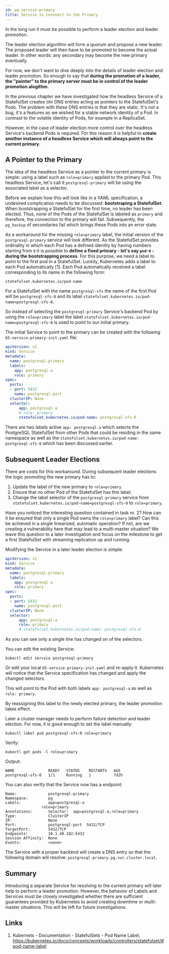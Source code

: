 ```yaml
---
id: pg-service-primary
title: Service to Connnect to the Primary
---
```


In the long run it must be possible to perform a leader election and leader promotion.

The leader election algorithm will form a quorum and propose a new leader. The proposed leader will then have to be promoted to become the actual leader. In other words: any secondary may become the new primary eventually.

For now, we don't want to dive deeply into the details of leader election and leader promotion. So enough to say that **during the promotion of a leader, the "pointer" to the primary server must be in control of the leader promotion alogithm**.

In the previous chapter we have investigated how the headless Service of a StatefulSet creates `SRV` DNS entries acting as pointers to the StatefulSet's Pods. The problem with these DNS entries is that they are static. It's not a bug, it's a features as we wished for a stable network identity of a Pod. In contrast to the volatile identity of Pods, for example in a ReplicaSet.

However, in the case of leader election more control over the headless Service's backend Pods is required. For this reason it is helpful to **create another instance of a headless Service which will always point to the current primary**.

## A Pointer to the Primary

The idea of the headless Service as a pointer to the current primary is simple: using a label such as `role=primary` applied to the primary Pod. This headless Service, let's call it `postgresql-primary` will be using the associated label as a selector.

Before we explain how this will look like in a YAML specification, a undesired complication needs to be discussed: **bootstraping a StatefulSet**. When bootstrapping a StatefulSet for the first time, no leader has been elected. Thus, none of the Pods of the StatefulSet is labeled as `primary` and therefore, the connection to the primary will fail. Subsequently, the `pg_backup` of secondaries fail which brings these Pods into an error state.

As a workaround for the missing `role=primary` label, the initial version of the `postgresql-primary` service will look different. As the StatefulSet provides ordinality in which each Pod has a defined identity by having numbers starting from `0` it is possible to **define a fixed primary - let's say `pod-0` - during the bootstrapping process**. For this purpose, we need a label to point to the first pod in a StatefulSet. Luckily, Kubernetes adds a label to each Pod automatically [1]. Each Pod automatically received a label corresponding to its name in the following form:

    statefulset.kubernetes.io/pod-name

For a StatefulSet with the name `postgresql-sfs` the name of the first Pod will be `postgresql-sfs-0` and its label `statefulset.kubernetes.io/pod-name=postgresql-sfs-0`.

So instead of selecting the `postgresql-primary` Service's backend Pod by using the `role=primary` label the label `statefulset.kubernetes.io/pod-name=postgresql-sfs-0` is used to point to our initial primary.

The initial Service to point to the primary can be created with the following `65-service-primary-init.yaml` file:

```yaml
apiVersion: v1
kind: Service
metadata:
  name: postgresql-primary
  labels:
    app: postgresql-a
    role: primary
spec:
  ports:
  - port: 5432
    name: postgresql-port
  clusterIP: None
  selector:
      app: postgresql-a
      # role: primary
      statefulset.kubernetes.io/pod-name: postgresql-sfs-0
```

There are two labels active `app: postgresql-a` which selects the PostgreSQL StatefulSet from other Pods that could be residing in the same namespace as well as the `statefulset.kubernetes.io/pod-name: postgresql-sfs-0` which has been discussed earlier.

## Subsequent Leader Elections

There are costs for this workaround. During subsequent leader elections the logic promoting the new primary has to:

1. Update the label of the new primary to `role=primary`.
2. Ensure that no other Pod of the StatefulSet has this label.
3. Change the label selector of the `postgresql-primary` service from `statefulset.kubernetes.io/pod-name=postgresql-sfs-0` to `role=primary`.

Have you noticed the interesting question contained in task nr. 2? How can it be ensured that only a single Pod owns the `role=primary` label? Can this be achieved in a single linearized, automatic operation? If not, are we creating a vulnerability here that may lead to a multi-master situation? We leave this question to a later investigation and focus on the milestone to get a first StatefulSet with streaming replication up and running.

Modifying the Service in a later leader election is simple:

```yaml
apiVersion: v1
kind: Service
metadata:
  name: postgresql-primary
  labels:
    app: postgresql-a
    role: primary
spec:
  ports:
  - port: 5432
    name: postgresql-port
  clusterIP: None
  selector:
      app: postgresql-a
      role: primary
      # statefulset.kubernetes.io/pod-name: postgresql-sfs-0
```

As you can see only a single line has changed on of the selectors.

You can edit the existing Service:

    kubectl edit service postgresql-primary

Or edit your local `65-service-primary-init.yaml` and re-apply it. Kubernetes will notice that the Service specification has changed and apply the changed selectors.

This will point to the Pod with both labels `app: postgresql-a` as well as `role: primary`.

By reassigning this label to the newly elected primary, the leader promotion takes effect.

Later a cluster manager needs to perform failure detection and leader election. For now, it is good enough to set the label manually:

    kubectl label pod postgresql-sfs-0 role=primary

Verify:

    kubectl get pods -l role=primary

Output:

    NAME               READY   STATUS    RESTARTS   AGE
    postgresql-sfs-0   1/1     Running   1          7d2h

You can also verify that the Service now has a endpoint:

    Name:              postgresql-primary
    Namespace:         pg
    Labels:            app=postgresql-a
                    role=primary
    Annotations:       Selector:  app=postgresql-a,role=primary
    Type:              ClusterIP
    IP:                None
    Port:              postgresql-port  5432/TCP
    TargetPort:        5432/TCP
    Endpoints:         10.1.49.182:5432
    Session Affinity:  None
    Events:            <none>


The Service with a proper backend will create a DNS entry so that the following domain will resolve: `postgresql-primary.pg.svc.cluster.local`.

## Summary

Introducing a separate Service for resolving to the current primary will later help to perform a leader promotion. However, the behavior of Labels and Services must be closely investigated whether there are sufficient guarantees provided by Kubernetes to avoid creating downtime or multi-master situations. This will be left for future investigations.

## Links

1. Kubernets - Documentation - StatefulSets - Pod Name Label, https://kubernetes.io/docs/concepts/workloads/controllers/statefulset/#pod-name-label
